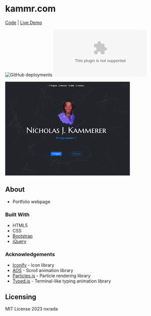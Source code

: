 # kammr.com
[Code](https://github.com/kammererN/kammr.com)  |  [Live Demo](https://www.kammr.com)

![GitHub deployments](https://img.shields.io/github/deployments/kammererN/kammr.com/github-pages?style=plastic&logo=github)
![GitHub](https://img.shields.io/github/license/kammererN/kammr.com?style=plastic)


![Landing page screenshot.](assets/img/projects/portfolio-sc.png)

## About 
- Portfolio webpage

### Built With

- HTML5
- CSS
- [Bootstrap](https://getbootstrap.com)
- [jQuery](https://jquery.com)

### Acknowledgements
 
- [Iconify](https://iconify.design/) -  Icon library
- [AOS](https://github.com/michalsnik/aos) - Scroll animation library
- [Particles.js](https://github.com/VincentGarreau/particles.js/) - Particle rendering library
- [Typed.js](https://github.com/mattboldt/typed.js/) - Terminal-like typing animation library


## Licensing 

MIT License 2023 nxrada
